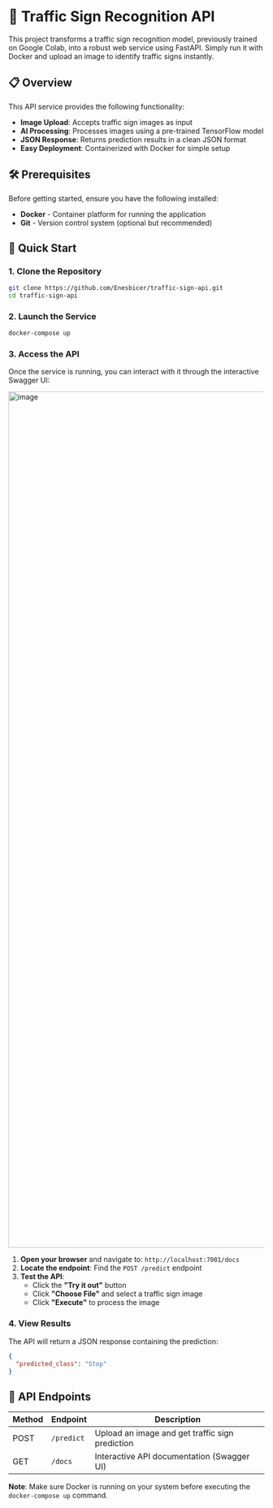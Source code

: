 # 🚦 Traffic Sign Recognition API

This project transforms a traffic sign recognition model, previously trained on Google Colab, into a robust web service using FastAPI. Simply run it with Docker and upload an image to identify traffic signs instantly.

## 📋 Overview

This API service provides the following functionality:

- **Image Upload**: Accepts traffic sign images as input
- **AI Processing**: Processes images using a pre-trained TensorFlow model
- **JSON Response**: Returns prediction results in a clean JSON format
- **Easy Deployment**: Containerized with Docker for simple setup

## 🛠️ Prerequisites

Before getting started, ensure you have the following installed:

- **Docker** - Container platform for running the application
- **Git** - Version control system (optional but recommended)

## 🚀 Quick Start

### 1. Clone the Repository

```bash
git clone https://github.com/Enesbicer/traffic-sign-api.git
cd traffic-sign-api
```

### 2. Launch the Service

```bash
docker-compose up
```

### 3. Access the API

Once the service is running, you can interact with it through the interactive Swagger UI:

<img width="1687" alt="image" src="https://github.com/user-attachments/assets/b1a62402-37d7-4db8-8133-7753e7c1e7d0" />


1. **Open your browser** and navigate to: `http://localhost:7001/docs`
2. **Locate the endpoint**: Find the `POST /predict` endpoint
3. **Test the API**:
   - Click the **"Try it out"** button
   - Click **"Choose File"** and select a traffic sign image
   - Click **"Execute"** to process the image

### 4. View Results

The API will return a JSON response containing the prediction:

```json
{
  "predicted_class": "Stop"
}
```

## 🔧 API Endpoints

| Method | Endpoint  | Description                                     |
|--------|-----------|-------------------------------------------------|
| POST   |`/predict` | Upload an image and get traffic sign prediction |
| GET    |`/docs`    | Interactive API documentation (Swagger UI)      |


**Note**: Make sure Docker is running on your system before executing the `docker-compose up` command.
